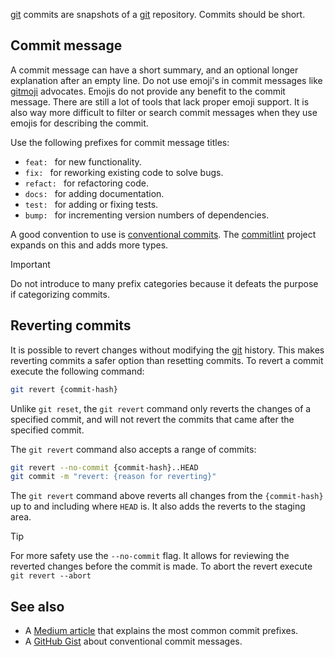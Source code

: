[git](git.md) commits are snapshots of a [git](git.md) repository.
Commits should be short.

## Commit message

A commit message can have a short summary, and an optional longer explanation after an empty line.
Do not use emoji's in commit messages like [gitmoji](https://gitmoji.dev/) advocates. 
Emojis do not provide any benefit to the commit message.
There are still a lot of tools that lack proper emoji support.
It is also way more difficult to filter or search commit messages when they use emojis for describing the commit.

Use the following prefixes for commit message titles:

- `feat: ` for new functionality.
- `fix: ` for reworking existing code to solve bugs.
- `refact: ` for refactoring code.
- `docs: ` for adding documentation.
- `test: ` for adding or fixing tests.
- `bump: ` for incrementing version numbers of dependencies.

A good convention to use is [conventional commits](https://www.conventionalcommits.org).
The [commitlint](https://github.com/conventional-changelog/commitlint) project expands on this and adds more types.

> [!IMPORTANT]
> Do not introduce to many prefix categories because it defeats the purpose if categorizing commits.

## Reverting commits

It is possible to revert changes without modifying the [git](git.md) history.
This makes reverting commits a safer option than resetting commits.
To revert a commit execute the following command:

```sh
git revert {commit-hash}
```

Unlike `git reset`, the `git revert` command only reverts the changes of a specified commit, and will not revert the commits that came after the specified commit.

The `git revert` command also accepts a range of commits:

```sh
git revert --no-commit {commit-hash}..HEAD
git commit -m "revert: {reason for reverting}"
```

The `git revert` command above reverts all changes from the `{commit-hash}` up to and including where `HEAD` is.
It also adds the reverts to the staging area.

> [!TIP]
> For more safety use the `--no-commit` flag.
> It allows for reviewing the reverted changes before the commit is made.
> To abort the revert execute `git revert --abort`

## See also

- A [Medium article](https://medium.com/neudesic-innovation/conventional-commits-a-better-way-78d6785c2e08) that explains the most common commit prefixes.
- A [GitHub Gist](https://gist.github.com/qoomon/5dfcdf8eec66a051ecd85625518cfd13) about conventional commit messages.
